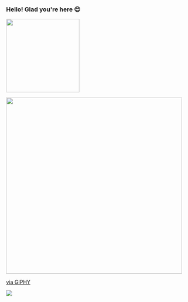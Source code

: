 ### Hello! Glad you're here 😊
<img src="https://media.giphy.com/media/ZBPzPhOF9N6tVh82yr/giphy.gif?cid=790b761183d42c7f018e0912ea67c46eca698c2537e6eaf9&rid=giphy.gif&ct=s" width="200" height="200" />

<img src="https://giphy.com/embed/69bK4OX5RcklWMM69Z" width="480" height="480" style="" frameBorder="0" class="giphy-embed" allowFullScreen></iframe><p><a href="https://giphy.com/stickers/animals-animal-aww-69bK4OX5RcklWMM69Z">via GIPHY</a></p>

![](https://komarev.com/ghpvc/?username=xaylax&color=blueviolet&label=thanks+for+visiting!+😋)

